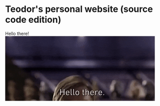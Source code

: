 # Teodor's personal website (source code edition)
Hello there!
![](docs/assets/gifs/hello-there.gif)